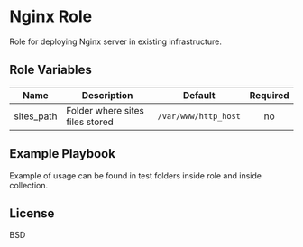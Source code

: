 Nginx Role
=========

Role for deploying Nginx server in existing infrastructure.

Role Variables
--------------

| Name | Description | Default | Required |
|------|-------------|---------|:--------:|
| sites_path | Folder where sites files stored | `/var/www/http_host` | no |

Example Playbook
----------------

Example of usage can be found in test folders inside role and inside collection.

License
-------

BSD
